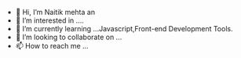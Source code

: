 - 👋 Hi, I’m Naitik mehta an 
- 👀 I’m interested in ....
- 🌱 I’m currently learning ...Javascript,Front-end Development Tools.
- 💞️ I’m looking to collaborate on ...
- 📫 How to reach me ...

<!---
Menaitik/Menaitik is a ✨ special ✨ repository because its `README.md` (this file) appears on your GitHub profile.
You can click the Preview link to take a look at your changes.
--->
